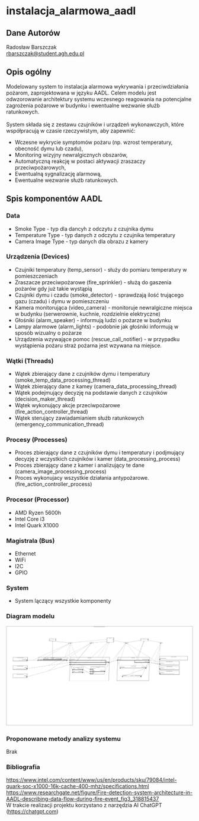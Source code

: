 # instalacja_alarmowa_aadl

## Dane Autorów
Radosław Barszczak
<br>rbarszczak@student.agh.edu.pl


## Opis ogólny
Modelowany system to instalacja alarmowa wykrywania i przeciwdziałania pożarom, zaprojektowana w języku AADL. Celem modelu jest odwzorowanie architektury systemu wczesnego reagowania na potencjalne zagrożenia pożarowe w budynku i ewentualne wezwanie służb ratunkowych.
<br><br>System składa się z zestawu czujników i urządzeń wykonawczych, które współpracują w czasie rzeczywistym, aby zapewnić:
- Wczesne wykrycie symptomów pożaru (np. wzrost temperatury, obecność dymu lub czadu),
- Monitoring wizyjny newralgicznych obszarów,
- Automatyczną reakcję w postaci aktywacji zraszaczy przeciwpożarowych,
- Ewentualną sygnalizację alarmową,
- Ewentualne wezwanie służb ratunkowych.

## Spis komponentów AADL

### Data 

- Smoke Type - typ dla dancyh z odczytu z czujnika dymu
- Temperature Type - typ danych z odczytu z czujnika temperatury
- Camera Image Type - typ danych dla obrazu z kamery

### Urządzenia (Devices)
- Czujniki temperatury (temp_sensor) - służy do pomiaru temperatury w pomieszczeniach 
- Zraszacze przeciwpożarowe (fire_sprinkler) - służą do gaszenia pożarów gdy już takie wystąpią
- Czujniki dymu i czadu (smoke_detector) - sprawdzają ilość trującego gazu (czadu) i dymu w pomieszczeniu
- Kamera monitorująca (video_camera) - monitoruje newralgiczne miejsca w budynku (serwerownie, kuchnie, rozdzielnie elektryczne)
- Głośniki (alarm_speaker) - informują ludzi o pożarze w budynku
- Lampy alarmowe (alarm_lights) - podobnie jak głośniki informują w sposób wizualny o pożarze
- Urządzenia wzywające pomoc (rescue_call_notifier) - w przypadku wystąpienia pożaru straż pożarna jest wzywana na miejsce.

### Wątki (Threads)

- Wątek zbierający dane z czujników dymu i temperatury (smoke_temp_data_processing_thread)
- Wątek zbierający dane z kamey (camera_data_processing_thread)
- Wątek podejmujący decyzję na podstawie danych z czujników (decision_maker_thread)
- Wątek wykonujący akcje przeciwpożarowe (fire_action_controller_thread)
- Wątek sterujący zawiadamianiem służb ratunkowych (emergency_communication_thread)

### Procesy (Processes)

- Proces zbierający dane z czujników dymu i temperatury i podjmujący decyzję z wczystkich czujników i kamer (data_processing_process)
- Proces zbierający dane z kamer i analizujący te dane (camera_image_processing_process)
- Proces wykonujacy wszystkie działania antypożarowe. (fire_action_controller_process)
  
### Procesor (Processor)

- AMD Ryzen 5600h
- Intel Core i3
- Intel Quark X1000

### Magistrala (Bus)

- Ethernet
- WiFi
- I2C
- GPIO

### System

- System lączący wszystkie komponenty

### Diagram modelu

![Diagram systemu alarmowego](Images/instalacja_alarmowa_v2.png)

### Proponowane metody analizy systemu

Brak

### Bibliografia
https://www.intel.com/content/www/us/en/products/sku/79084/intel-quark-soc-x1000-16k-cache-400-mhz/specifications.html
https://www.researchgate.net/figure/Fire-detection-system-architecture-in-AADL-describing-data-flow-during-fire-event_fig3_318815437
<br>W trakcie realizacji projektu korzystano z narzędzia AI ChatGPT (https://chatgpt.com)
